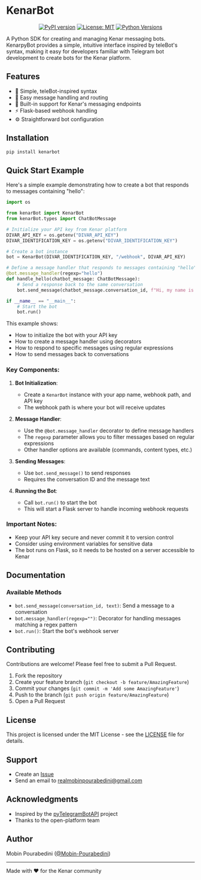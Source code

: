 # KenarBot

<div align="center">

[![PyPI version](https://badge.fury.io/py/kenarbot.svg)](https://badge.fury.io/py/kenarbot)
[![License: MIT](https://img.shields.io/badge/License-MIT-yellow.svg)](https://opensource.org/licenses/MIT)
[![Python Versions](https://img.shields.io/pypi/pyversions/kenarbot.svg)](https://pypi.org/project/kenarbot/)

</div>

A Python SDK for creating and managing Kenar messaging bots. KenarpyBot provides a simple, intuitive interface inspired by teleBot's syntax, making it easy for developers familiar with Telegram bot development to create bots for the Kenar platform.

## Features

- 🚀 Simple, teleBot-inspired syntax
- 📨 Easy message handling and routing
- 🔄 Built-in support for Kenar's messaging endpoints
- ⚡ Flask-based webhook handling
- ⚙️ Straightforward bot configuration

## Installation

```bash
pip install kenarbot
```

## Quick Start Example

Here's a simple example demonstrating how to create a bot that responds to messages containing "hello":

```python
import os

from kenarBot import KenarBot
from kenarBot.types import ChatBotMessage

# Initialize your API key from Kenar platform
DIVAR_API_KEY = os.getenv("DIVAR_API_KEY")
DIVAR_IDENTIFICATION_KEY = os.getenv("DIVAR_IDENTIFICATION_KEY")

# Create a bot instance
bot = KenarBot(DIVAR_IDENTIFICATION_KEY, "/webhook", DIVAR_API_KEY)

# Define a message handler that responds to messages containing "hello"
@bot.message_handler(regexp="hello")
def handle_hello(chatbot_message: ChatBotMessage):
    # Send a response back to the same conversation
    bot.send_message(chatbot_message.conversation_id, f"Hi, my name is AmazingKenarBot")

if __name__ == "__main__":
    # Start the bot
    bot.run()
```

This example shows:
- How to initialize the bot with your API key
- How to create a message handler using decorators
- How to respond to specific messages using regular expressions
- How to send messages back to conversations

### Key Components:

1. **Bot Initialization**:
   - Create a `KenarBot` instance with your app name, webhook path, and API key
   - The webhook path is where your bot will receive updates

2. **Message Handler**:
   - Use the `@bot.message_handler` decorator to define message handlers
   - The `regexp` parameter allows you to filter messages based on regular expressions
   - Other handler options are available (commands, content types, etc.)

3. **Sending Messages**:
   - Use `bot.send_message()` to send responses
   - Requires the conversation ID and the message text

4. **Running the Bot**:
   - Call `bot.run()` to start the bot
   - This will start a Flask server to handle incoming webhook requests

### Important Notes:
- Keep your API key secure and never commit it to version control
- Consider using environment variables for sensitive data
- The bot runs on Flask, so it needs to be hosted on a server accessible to Kenar

## Documentation

### Available Methods

- `bot.send_message(conversation_id, text)`: Send a message to a conversation
- `bot.message_handler(regexp="")`: Decorator for handling messages matching a regex pattern
- `bot.run()`: Start the bot's webhook server

## Contributing

Contributions are welcome! Please feel free to submit a Pull Request.

1. Fork the repository
2. Create your feature branch (`git checkout -b feature/AmazingFeature`)
3. Commit your changes (`git commit -m 'Add some AmazingFeature'`)
4. Push to the branch (`git push origin feature/AmazingFeature`)
5. Open a Pull Request

## License

This project is licensed under the MIT License - see the [LICENSE](LICENSE) file for details.

## Support

- Create an [Issue](https://github.com/Mobin-Pourabedini/KenarBot/issues)
- Send an email to realmobinpourabedini@gmail.com

## Acknowledgments

- Inspired by the [pyTelegramBotAPI](https://github.com/eternnoir/pyTelegramBotAPI) project
- Thanks to the open-platform team

## Author

Mobin Pourabedini ([@Mobin-Pourabedini](https://github.com/Mobin-Pourabedini))

---

Made with ❤️ for the Kenar community
